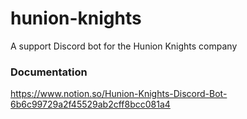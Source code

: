 # hunion-knights

A support Discord bot for the Hunion Knights company

### Documentation

https://www.notion.so/Hunion-Knights-Discord-Bot-6b6c99729a2f45529ab2cff8bcc081a4
